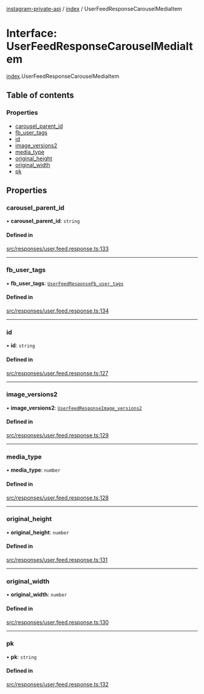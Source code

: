 [instagram-private-api](../../README.md) / [index](../../modules/index.md) / UserFeedResponseCarouselMediaItem

# Interface: UserFeedResponseCarouselMediaItem

[index](../../modules/index.md).UserFeedResponseCarouselMediaItem

## Table of contents

### Properties

- [carousel\_parent\_id](UserFeedResponseCarouselMediaItem.md#carousel_parent_id)
- [fb\_user\_tags](UserFeedResponseCarouselMediaItem.md#fb_user_tags)
- [id](UserFeedResponseCarouselMediaItem.md#id)
- [image\_versions2](UserFeedResponseCarouselMediaItem.md#image_versions2)
- [media\_type](UserFeedResponseCarouselMediaItem.md#media_type)
- [original\_height](UserFeedResponseCarouselMediaItem.md#original_height)
- [original\_width](UserFeedResponseCarouselMediaItem.md#original_width)
- [pk](UserFeedResponseCarouselMediaItem.md#pk)

## Properties

### carousel\_parent\_id

• **carousel\_parent\_id**: `string`

#### Defined in

[src/responses/user.feed.response.ts:133](https://github.com/Nerixyz/instagram-private-api/blob/0e0721c/src/responses/user.feed.response.ts#L133)

___

### fb\_user\_tags

• **fb\_user\_tags**: [`UserFeedResponseFb_user_tags`](UserFeedResponseFb_user_tags.md)

#### Defined in

[src/responses/user.feed.response.ts:134](https://github.com/Nerixyz/instagram-private-api/blob/0e0721c/src/responses/user.feed.response.ts#L134)

___

### id

• **id**: `string`

#### Defined in

[src/responses/user.feed.response.ts:127](https://github.com/Nerixyz/instagram-private-api/blob/0e0721c/src/responses/user.feed.response.ts#L127)

___

### image\_versions2

• **image\_versions2**: [`UserFeedResponseImage_versions2`](UserFeedResponseImage_versions2.md)

#### Defined in

[src/responses/user.feed.response.ts:129](https://github.com/Nerixyz/instagram-private-api/blob/0e0721c/src/responses/user.feed.response.ts#L129)

___

### media\_type

• **media\_type**: `number`

#### Defined in

[src/responses/user.feed.response.ts:128](https://github.com/Nerixyz/instagram-private-api/blob/0e0721c/src/responses/user.feed.response.ts#L128)

___

### original\_height

• **original\_height**: `number`

#### Defined in

[src/responses/user.feed.response.ts:131](https://github.com/Nerixyz/instagram-private-api/blob/0e0721c/src/responses/user.feed.response.ts#L131)

___

### original\_width

• **original\_width**: `number`

#### Defined in

[src/responses/user.feed.response.ts:130](https://github.com/Nerixyz/instagram-private-api/blob/0e0721c/src/responses/user.feed.response.ts#L130)

___

### pk

• **pk**: `string`

#### Defined in

[src/responses/user.feed.response.ts:132](https://github.com/Nerixyz/instagram-private-api/blob/0e0721c/src/responses/user.feed.response.ts#L132)
